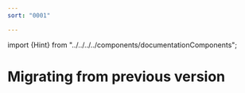 ```yaml
---
sort: "0001"

---
```


import {Hint} from "../../../../components/documentationComponents";

# Migrating from previous version

